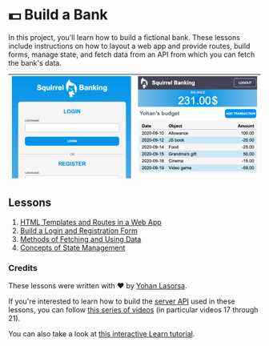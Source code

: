 # :dollar: Build a Bank

In this project, you'll learn how to build a fictional bank. These lessons include instructions on how to layout a web app and provide routes, build forms, manage state, and fetch data from an API from which you can fetch the bank's data.

| ![Screen1](images/screen1.png) | ![Screen2](images/screen2.png) |
|--------------------------------|--------------------------------|

## Lessons

1. [HTML Templates and Routes in a Web App](1-template-route/README.md)
2. [Build a Login and Registration Form](2-forms/README.md)
3. [Methods of Fetching and Using Data](3-data/README.md)
4. [Concepts of State Management](4-state-management/README.md)

### Credits

These lessons were written with :hearts: by [Yohan Lasorsa](https://twitter.com/sinedied).

If you're interested to learn how to build the [server API](./api/README) used in these lessons, you can follow [this series of videos](https://aka.ms/NodeBeginner) (in particular videos 17 through 21).

You can also take a look at [this interactive Learn tutorial](https://aka.ms/learn/express-api). 